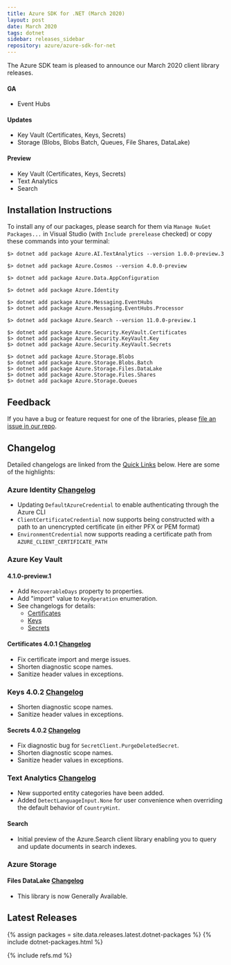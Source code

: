 ```yaml
---
title: Azure SDK for .NET (March 2020)
layout: post
date: March 2020
tags: dotnet
sidebar: releases_sidebar
repository: azure/azure-sdk-for-net
---
```


The Azure SDK team is pleased to announce our March 2020 client library releases.

#### GA

- Event Hubs

#### Updates

- Key Vault (Certificates, Keys, Secrets)
- Storage (Blobs, Blobs Batch, Queues, File Shares, DataLake)

#### Preview

- Key Vault (Certificates, Keys, Secrets)
- Text Analytics
- Search

## Installation Instructions

To install any of our packages, please search for them via `Manage NuGet Packages...` in Visual Studio (with `Include prerelease` checked) or copy these commands into your terminal:

    $> dotnet add package Azure.AI.TextAnalytics --version 1.0.0-preview.3

    $> dotnet add package Azure.Cosmos --version 4.0.0-preview

    $> dotnet add package Azure.Data.AppConfiguration

    $> dotnet add package Azure.Identity

    $> dotnet add package Azure.Messaging.EventHubs
    $> dotnet add package Azure.Messaging.EventHubs.Processor

    $> dotnet add package Azure.Search --version 11.0.0-preview.1

    $> dotnet add package Azure.Security.KeyVault.Certificates
    $> dotnet add package Azure.Security.KeyVault.Key
    $> dotnet add package Azure.Security.KeyVault.Secrets

    $> dotnet add package Azure.Storage.Blobs
    $> dotnet add package Azure.Storage.Blobs.Batch
    $> dotnet add package Azure.Storage.Files.DataLake
    $> dotnet add package Azure.Storage.Files.Shares
    $> dotnet add package Azure.Storage.Queues

## Feedback

If you have a bug or feature request for one of the libraries, please [file an issue in our repo](https://github.com/Azure/azure-sdk-for-net/issues/new/choose).

## Changelog

Detailed changelogs are linked from the [Quick Links](#quick-links) below. Here are some of the highlights:

### Azure Identity [Changelog](https://github.com/Azure/azure-sdk-for-net/blob/master/sdk/identity/Azure.Identity/CHANGELOG.md#120-preview1)

- Updating `DefaultAzureCredential` to enable authenticating through the Azure CLI
- `ClientCertificateCredential` now supports being constructed with a path to an unencrypted certificate (in either PFX or PEM format)
- `EnvironmentCredential` now supports reading a certificate path from `AZURE_CLIENT_CERTIFICATE_PATH`

### Azure Key Vault

#### 4.1.0-preview.1

- Add `RecoverableDays` property to properties.
- Add "import" value to `KeyOperation` enumeration.
- See changelogs for details:
  - [Certificates](https://github.com/Azure/azure-sdk-for-net/blob/master/sdk/keyvault/Azure.Security.KeyVault.Certificates/CHANGELOG.md#410-preview1-2020-03-09)
  - [Keys](https://github.com/Azure/azure-sdk-for-net/blob/master/sdk/keyvault/Azure.Security.KeyVault.Keys/CHANGELOG.md#410-preview1-2020-03-09)
  - [Secrets](https://github.com/Azure/azure-sdk-for-net/blob/master/sdk/keyvault/Azure.Security.KeyVault.Secrets/CHANGELOG.md#410-preview1-2020-03-09)

#### Certificates 4.0.1 [Changelog](https://github.com/Azure/azure-sdk-for-net/blob/master/sdk/keyvault/Azure.Security.KeyVault.Certificates/CHANGELOG.md#401-2020-03-03)

- Fix certificate import and merge issues.
- Shorten diagnostic scope names.
- Sanitize header values in exceptions.

### Keys 4.0.2 [Changelog](https://github.com/Azure/azure-sdk-for-net/blob/master/sdk/keyvault/Azure.Security.KeyVault.Keys/CHANGELOG.md#402-2020-03-03)

- Shorten diagnostic scope names.
- Sanitize header values in exceptions.

#### Secrets 4.0.2 [Changelog](https://github.com/Azure/azure-sdk-for-net/blob/master/sdk/keyvault/Azure.Security.KeyVault.Secrets/CHANGELOG.md#402-2020-03-03)

- Fix diagnostic bug for `SecretClient.PurgeDeletedSecret`.
- Shorten diagnostic scope names.
- Sanitize header values in exceptions.

### Text Analytics [Changelog](https://github.com/Azure/azure-sdk-for-net/blob/master/sdk/textanalytics/Azure.AI.TextAnalytics/CHANGELOG.md#100-preview3-2020-03-10)

- New supported entity categories have been added.
- Added `DetectLanguageInput.None` for user convenience when overriding the default behavior of `CountryHint`.

#### Search

- Initial preview of the Azure.Search client library enabling you to query and
  update documents in search indexes.

### Azure Storage

#### Files DataLake [Changelog](https://www.nuget.org/packages/Azure.Storage.Files.DataLake/)

- This library is now Generally Available.


## Latest Releases

{% assign packages = site.data.releases.latest.dotnet-packages %}
{% include dotnet-packages.html %}

{% include refs.md %}
